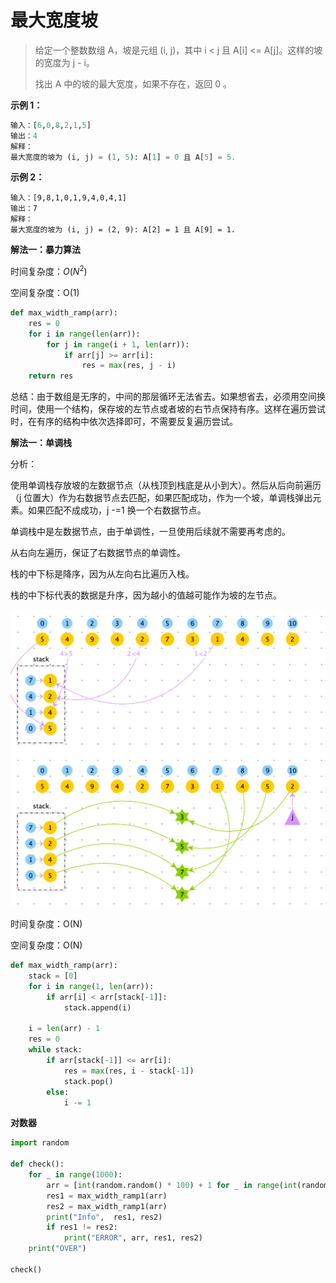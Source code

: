# 最大宽度坡

> 给定一个整数数组 A，坡是元组 (i, j)，其中  i < j 且 A[i] <= A[j]。这样的坡的宽度为 j - i。
>
> 找出 A 中的坡的最大宽度，如果不存在，返回 0 。

**示例 1：**

```python
输入：[6,0,8,2,1,5]
输出：4
解释：
最大宽度的坡为 (i, j) = (1, 5): A[1] = 0 且 A[5] = 5.
```

**示例 2：**

```
输入：[9,8,1,0,1,9,4,0,4,1]
输出：7
解释：
最大宽度的坡为 (i, j) = (2, 9): A[2] = 1 且 A[9] = 1.
```



**解法一：暴力算法**

时间复杂度：$O(N^2)$

空间复杂度：O(1)

```python
def max_width_ramp(arr):
    res = 0
    for i in range(len(arr)):
        for j in range(i + 1, len(arr)):
            if arr[j] >= arr[i]:
                res = max(res, j - i)
    return res
```

总结：由于数组是无序的，中间的那层循环无法省去。如果想省去，必须用空间换时间，使用一个结构，保存坡的左节点或者坡的右节点保持有序。这样在遍历尝试时，在有序的结构中依次选择即可，不需要反复遍历尝试。



**解法一：单调栈**

分析：

使用单调栈存放坡的左数据节点（从栈顶到栈底是从小到大）。然后从后向前遍历（j 位置大）作为右数据节点去匹配，如果匹配成功，作为一个坡，单调栈弹出元素。如果匹配不成成功，j -=1 换一个右数据节点。

单调栈中是左数据节点，由于单调性，一旦使用后续就不需要再考虑的。

从右向左遍历，保证了右数据节点的单调性。



栈的中下标是降序，因为从左向右比遍历入栈。

栈的中下标代表的数据是升序，因为越小的值越可能作为坡的左节点。



![](../../../images/algorithm/screenshot-20221029-155313.png)

时间复杂度：O(N)

空间复杂度：O(N)

```python
def max_width_ramp(arr):
    stack = [0]
    for i in range(1, len(arr)):
        if arr[i] < arr[stack[-1]]:
            stack.append(i)

    i = len(arr) - 1
    res = 0
    while stack:
        if arr[stack[-1]] <= arr[i]:
            res = max(res, i - stack[-1])
            stack.pop()
        else:
            i -= 1
```



**对数器**

```python
import random

def check():
    for _ in range(1000):
        arr = [int(random.random() * 100) + 1 for _ in range(int(random.random()*100) + 1)]
        res1 = max_width_ramp1(arr)
        res2 = max_width_ramp1(arr)
        print("Info",  res1, res2)
        if res1 != res2:
            print("ERROR", arr, res1, res2)
    print("OVER")

check()
```

